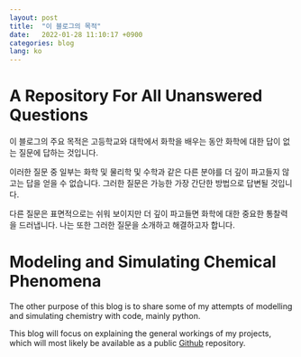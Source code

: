 ```yaml
---
layout: post
title:  "이 블로그의 목적"
date:   2022-01-28 11:10:17 +0900
categories: blog
lang: ko
---
```


# A Repository For All Unanswered Questions

이 블로그의 주요 목적은 고등학교와 대학에서 화학을 배우는 동안 화학에 대한 답이 없는 질문에 답하는 것입니다.

이러한 질문 중 일부는 화학 및 물리학 및 수학과 같은 다른 분야를 더 깊이 파고들지 않고는 답을 얻을 수 없습니다. 그러한 질문은 가능한 가장 간단한 방법으로 답변될 것입니다.

다른 질문은 표면적으로는 쉬워 보이지만 더 깊이 파고들면 화학에 대한 중요한 통찰력을 드러냅니다. 나는 또한 그러한 질문을 소개하고 해결하고자 합니다.

# Modeling and Simulating Chemical Phenomena

The other purpose of this blog is to share some of my attempts of modelling and simulating chemistry with code, mainly python.

This blog will focus on explaining the general workings of my projects, which will most likely be available as a public [Github](https://github.com/KeroseneNotForConsumption) repository. 




